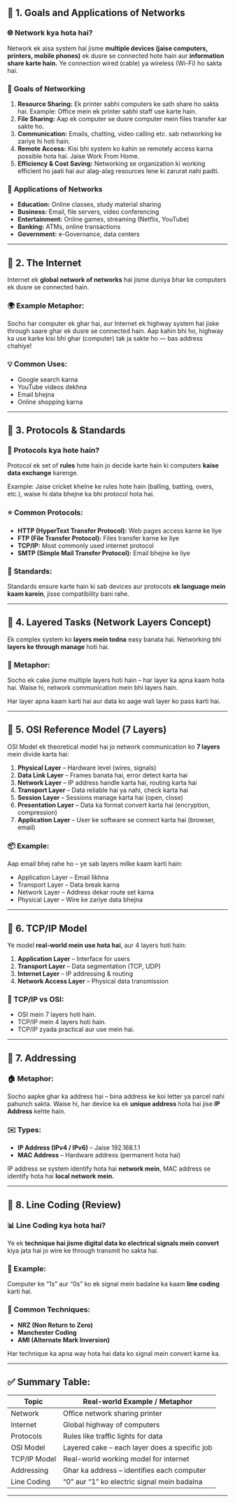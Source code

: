 ## 📘 **1. Goals and Applications of Networks**

### 🌐 **Network kya hota hai?**

Network ek aisa system hai jisme **multiple devices (jaise computers, printers, mobile phones)** ek dusre se connected hote hain aur **information share karte hain.** Ye connection wired (cable) ya wireless (Wi-Fi) ho sakta hai.

### 🎯 **Goals of Networking**

1. **Resource Sharing:** Ek printer sabhi computers ke sath share ho sakta hai. Example: Office mein ek printer sabhi staff use karte hain.
2. **File Sharing:** Aap ek computer se dusre computer mein files transfer kar sakte ho.
3. **Communication:** Emails, chatting, video calling etc. sab networking ke zariye hi hoti hain.
4. **Remote Access:** Kisi bhi system ko kahin se remotely access karna possible hota hai. Jaise Work From Home.
5. **Efficiency & Cost Saving:** Networking se organization ki working efficient ho jaati hai aur alag-alag resources lene ki zarurat nahi padti.

### 💼 **Applications of Networks**

* **Education:** Online classes, study material sharing
* **Business:** Email, file servers, video conferencing
* **Entertainment:** Online games, streaming (Netflix, YouTube)
* **Banking:** ATMs, online transactions
* **Government:** e-Governance, data centers

---

## 📘 **2. The Internet**

Internet ek **global network of networks** hai jisme duniya bhar ke computers ek dusre se connected hain.

### 🌍 **Example Metaphor:**

Socho har computer ek ghar hai, aur Internet ek highway system hai jiske through saare ghar ek dusre se connected hain. Aap kahin bhi ho, highway ka use karke kisi bhi ghar (computer) tak ja sakte ho — bas address chahiye!

### 💡 Common Uses:

* Google search karna
* YouTube videos dekhna
* Email bhejna
* Online shopping karna

---

## 📘 **3. Protocols & Standards**

### 📜 **Protocols kya hote hain?**

Protocol ek set of **rules** hote hain jo decide karte hain ki computers **kaise data exchange** karenge.

Example: Jaise cricket khelne ke rules hote hain (balling, batting, overs, etc.), waise hi data bhejne ka bhi protocol hota hai.

### ⭐ Common Protocols:

* **HTTP (HyperText Transfer Protocol):** Web pages access karne ke liye
* **FTP (File Transfer Protocol):** Files transfer karne ke liye
* **TCP/IP:** Most commonly used internet protocol
* **SMTP (Simple Mail Transfer Protocol):** Email bhejne ke liye

### 📏 **Standards:**

Standards ensure karte hain ki sab devices aur protocols **ek language mein kaam karein**, jisse compatibility bani rahe.

---

## 📘 **4. Layered Tasks (Network Layers Concept)**

Ek complex system ko **layers mein todna** easy banata hai. Networking bhi **layers ke through manage** hoti hai.

### 🎂 **Metaphor:**

Socho ek cake jisme multiple layers hoti hain – har layer ka apna kaam hota hai. Waise hi, network communication mein bhi layers hain.

Har layer apna kaam karti hai aur data ko aage wali layer ko pass karti hai.

---

## 📘 **5. OSI Reference Model (7 Layers)**

OSI Model ek theoretical model hai jo network communication ko **7 layers** mein divide karta hai:

1. **Physical Layer** – Hardware level (wires, signals)
2. **Data Link Layer** – Frames banata hai, error detect karta hai
3. **Network Layer** – IP address handle karta hai, routing karta hai
4. **Transport Layer** – Data reliable hai ya nahi, check karta hai
5. **Session Layer** – Sessions manage karta hai (open, close)
6. **Presentation Layer** – Data ka format convert karta hai (encryption, compression)
7. **Application Layer** – User ke software se connect karta hai (browser, email)

### 📦 Example:

Aap email bhej rahe ho – ye sab layers milke kaam karti hain:

* Application Layer – Email likhna
* Transport Layer – Data break karna
* Network Layer – Address dekar route set karna
* Physical Layer – Wire ke zariye data bhejna

---

## 📘 **6. TCP/IP Model**

Ye model **real-world mein use hota hai**, aur 4 layers hoti hain:

1. **Application Layer** – Interface for users
2. **Transport Layer** – Data segmentation (TCP, UDP)
3. **Internet Layer** – IP addressing & routing
4. **Network Access Layer** – Physical data transmission

### 🎯 TCP/IP vs OSI:

* OSI mein 7 layers hoti hain.
* TCP/IP mein 4 layers hoti hain.
* TCP/IP zyada practical aur use mein hai.

---

## 📘 **7. Addressing**

### 🏠 Metaphor:

Socho aapke ghar ka address hai – bina address ke koi letter ya parcel nahi pahunch sakta. Waise hi, har device ka ek **unique address** hota hai jise **IP Address** kehte hain.

### ✉️ Types:

* **IP Address (IPv4 / IPv6)** – Jaise 192.168.1.1
* **MAC Address** – Hardware address (permanent hota hai)

IP address se system identify hota hai **network mein**, MAC address se identify hota hai **local network mein.**

---

## 📘 **8. Line Coding (Review)**

### 📊 Line Coding kya hota hai?

Ye ek **technique hai jisme digital data ko electrical signals mein convert** kiya jata hai jo wire ke through transmit ho sakta hai.

### 🔌 Example:

Computer ke “1s” aur “0s” ko ek signal mein badalne ka kaam **line coding** karti hai.

### 📡 Common Techniques:

* **NRZ (Non Return to Zero)**
* **Manchester Coding**
* **AMI (Alternate Mark Inversion)**

Har technique ka apna way hota hai data ko signal mein convert karne ka.

---

## ✅ **Summary Table:**

| Topic        | Real-world Example / Metaphor                 |
| ------------ | --------------------------------------------- |
| Network      | Office network sharing printer                |
| Internet     | Global highway of computers                   |
| Protocols    | Rules like traffic lights for data            |
| OSI Model    | Layered cake – each layer does a specific job |
| TCP/IP Model | Real-world working model for internet         |
| Addressing   | Ghar ka address – identifies each computer    |
| Line Coding  | “0” aur “1” ko electric signal mein badalna   |

---

